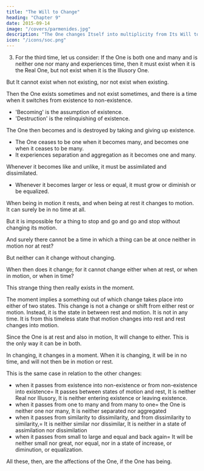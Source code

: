 ```yaml
---
title: "The Will to Change"
heading: "Chapter 9"
date: 2015-09-14
image: "/covers/parmenides.jpg"
description: "The One changes Itself into multiplicity from Its Will to Change which occurs in timeless Moments"
icon: "/icons/soc.png"
---
```



3. For the third time, let us consider: If the One is both one and many and is neither one nor many and experiences time, then it must exist when it is the Real One, but not exist when it is the Illusory One.

But It cannot exist when not existing, nor not exist when existing. <!--  can it partake of being when not partaking of being, or not partake of being when partaking of being? -->

Then the One exists sometimes and not exist sometimes, and there is a time when it switches from existence to non-existence. <!--  partakes and does not partake of being at different times, for that is the only way in which it can partake and not partake of the same. -->
    
 <!--  being—for how can it have and not have the same thing unless it receives and also gives it up at some time? -->

- 'Becoming' is the assumption of existence.
- 'Destruction' is the relinquishing of existence. 

The One then becomes and is destroyed by taking and giving up existence. 
- The One ceases to be one when it becomes many, and becomes one when it ceases to be many.
- It experiences separation and aggregation as it becomes one and many.

Whenever it becomes like and unlike, it must be assimilated and dissimilated.
- Whenever it becomes larger or less or equal, it must grow or diminish or be equalized.

When being in motion it rests, and when being at rest it changes to motion. It can surely be in no time at all.

But it is impossible for a thing to stop and go and go and stop without changing its motion. <!--  that a thing which is previously at rest should be afterwards in motion, or previously in motion and afterwards at rest, without experiencing change, is impossible. -->

And surely there cannot be a time in which a thing can be at once neither in motion nor at rest?

But neither can it change without changing.

When then does it change; for it cannot change either when at rest, or when in motion, or when in time?

This strange thing then really exists in the moment.  
<!-- And does this strange thing in which it is at the time of changing really exist? -->

The moment implies a something out of which change takes place into either of two states. This change is not a change or shift from either rest or motion. Instead, it is the state in between rest and motion. It is not in any time. It is from this timeless state that motion changes into rest and rest changes into motion. 

<!-- ; for the change is not from the state of rest as such, nor from the state of motion as such; but there is this curious nature which we call the moment lying between rest and motion, not being in any time; and into this and out of this what is in motion changes into rest, and what is at rest into motion. -->

Since the One is at rest and also in motion, It will change to either. This is the only way it can be in both. 

In changing, it changes in a moment. When it is changing, it will be in no time, and will not then be in motion or rest.

This is the same case in relation to the other changes:
- when it passes from existence into non-existence or from non-existence into existence= It passes between states of motion and rest, It is neither Real nor Illusory, It is neither entering existence or leaving existence.
- when it passes from one to many and from many to one= the One is neither one nor many, It is neither separated nor aggregated
- when it passes from similarity to dissimilarity, and from dissimilarity to similarity,= It is neither similar nor dissimilar, It is neither in a state of assimilation nor dissimilation
- when it passes from small to large and equal and back again= It will be neither small nor great, nor equal, nor in a state of increase, or diminution, or equalization.

All these, then, are the affections of the One, if the One has being.
